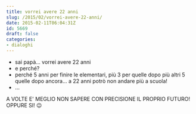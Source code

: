 ```yaml
---
title: vorrei avere 22 anni
slug: /2015/02/vorrei-avere-22-anni/
date: 2015-02-11T06:04:31Z
id: 5669
draft: false
categories:
- dialoghi
---
```


- sai papà… vorrei avere 22 anni
- e perché?
- perché 5 anni per finire le elementari, più 3 per quelle dopo più altri 5 quelle dopo ancora… a 22 anni potrò non andare più a scuola!
- …

A VOLTE E' MEGLIO NON SAPERE CON PRECISIONE IL PROPRIO FUTURO! OPPURE SI! 😉